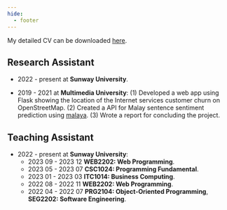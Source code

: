 ```yaml
---
hide:
  - footer
---
```


My detailed CV can be downloaded [here](https://bit.ly/lyner-cv).

## Research Assistant

- 2022 - present at **Sunway University**.

- 2019 - 2021 at **Multimedia University**: (1) Developed a web app using Flask showing the location of the Internet services customer churn on OpenStreetMap. (2) Created a API for Malay sentence sentiment prediction using [malaya](https://malaya.readthedocs.io/en/stable/Api.html). (3) Wrote a report for concluding the project.

## Teaching Assistant

- 2022 - present at **Sunway University**:
    - 2023 09 - 2023 12  **WEB2202: Web Programming**.
    - 2023 05 - 2023 07 **CSC1024: Programming Fundamental**.
    - 2023 01 - 2023 03 **ITC1014: Business Computing**.
    - 2022 08 - 2022 11 **WEB2202: Web Programming**. 
    - 2022 04 - 2022 07 **PRG2104: Object-Oriented Programming**, **SEG2202: Software Engineering**.

